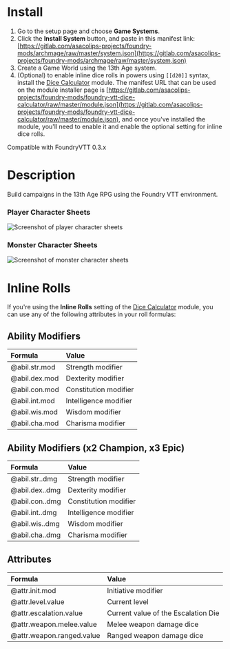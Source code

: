 # Install

1. Go to the setup page and choose **Game Systems**.
2. Click the **Install System** button, and paste in this manifest link: [https://gitlab.com/asacolips-projects/foundry-mods/archmage/raw/master/system.json](https://gitlab.com/asacolips-projects/foundry-mods/archmage/raw/master/system.json)
3. Create a Game World using the 13th Age system.
4. (Optional) to enable inline dice rolls in powers using `[[d20]]` syntax, install the [Dice Calculator](https://gitlab.com/asacolips-projects/foundry-mods/foundry-vtt-dice-calculator) module. The manifest URL that can be used on the module installer page is [https://gitlab.com/asacolips-projects/foundry-mods/foundry-vtt-dice-calculator/raw/master/module.json](https://gitlab.com/asacolips-projects/foundry-mods/foundry-vtt-dice-calculator/raw/master/module.json), and once you've installed the module, you'll need to enable it and enable the optional setting for inline dice rolls.

Compatible with FoundryVTT 0.3.x

# Description

Build campaigns in the 13th Age RPG using the Foundry VTT environment.

### Player Character Sheets

![Screenshot of player character sheets](https://i.imgur.com/ktco54a.jpg)

### Monster Character Sheets

![Screenshot of monster character sheets](https://i.imgur.com/FIaoixU.jpg)

# Inline Rolls

If you're using the **Inline Rolls** setting of the [Dice Calculator](https://gitlab.com/asacolips-projects/foundry-mods/foundry-vtt-dice-calculator) module, you can use any of the following attributes in your roll formulas:

## Ability Modifiers
| Formula | Value |
| :-- | :-- |
| @abil.str.mod | Strength modifier |
| @abil.dex.mod | Dexterity modifier |
| @abil.con.mod | Constitution modifier |
| @abil.int.mod | Intelligence modifier |
| @abil.wis.mod | Wisdom modifier |
| @abil.cha.mod | Charisma modifier |

## Ability Modifiers (x2 Champion, x3 Epic)
| Formula | Value |
| :-- | :-- |
| @abil.str..dmg | Strength modifier |
| @abil.dex..dmg | Dexterity modifier |
| @abil.con..dmg | Constitution modifier |
| @abil.int..dmg | Intelligence modifier |
| @abil.wis..dmg | Wisdom modifier |
| @abil.cha..dmg | Charisma modifier |

## Attributes
| Formula | Value |
| :-- | :-- |
| @attr.init.mod | Initiative modifier |
| @attr.level.value | Current level |
| @attr.escalation.value | Current value of the Escalation Die |
| @attr.weapon.melee.value | Melee weapon damage dice |
| @attr.weapon.ranged.value | Ranged weapon damage dice |